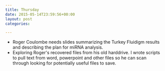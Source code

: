 ```yaml
---
title: Thursday
date: 2015-05-14T23:59:56+00:00
layout: post
categories:

---
```

  * Roger Coulombe needs slides summarizing the Turkey Fluidigm results and describing the plan for miRNA analysis.
  * Exploring Roger's recovered files from his old harddrive. I wrote scripts to pull text from word, powerpoint and other files so he can scan through looking for potentially useful files to save.
